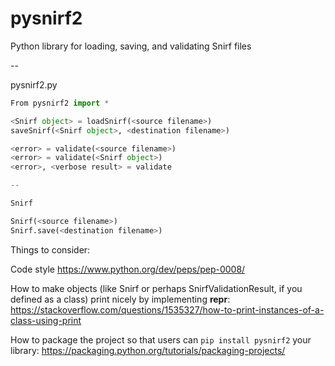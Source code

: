 # pysnirf2

Python library for loading, saving, and validating Snirf files

--

pysnirf2.py

```python
From pysnirf2 import *

<Snirf object> = loadSnirf(<source filename>)
saveSnirf(<Snirf object>, <destination filename>)

<error> = validate(<source filename>)
<error> = validate(<Snirf object>)
<error>, <verbose result> = validate

--

Snirf

Snirf(<source filename>)
Snirf.save(<destination filename>)
```

Things to consider:

Code style
https://www.python.org/dev/peps/pep-0008/

How to make objects (like Snirf or perhaps SnirfValidationResult, if you defined <verbose result> as a class) print nicely by implementing __repr__:
https://stackoverflow.com/questions/1535327/how-to-print-instances-of-a-class-using-print
  
How to package the project so that users can `pip install pysnirf2` your library:
https://packaging.python.org/tutorials/packaging-projects/
  
  

